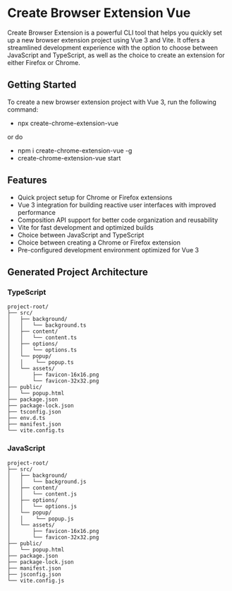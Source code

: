 # Create Browser Extension Vue

Create Browser Extension is a powerful CLI tool that helps you quickly set up a new browser extension project using Vue 3 and Vite. It offers a streamlined development experience with the option to choose between JavaScript and TypeScript, as well as the choice to create an extension for either Firefox or Chrome.


## Getting Started

To create a new browser extension project with Vue 3, run the following command:

- npx create-chrome-extension-vue
 
or do

- npm i create-chrome-extension-vue -g
- create-chrome-extension-vue start
 


## Features

- Quick project setup for Chrome or Firefox extensions
- Vue 3 integration for building reactive user interfaces with improved performance
- Composition API support for better code organization and reusability
- Vite for fast development and optimized builds
- Choice between JavaScript and TypeScript
- Choice between creating a Chrome or Firefox extension
- Pre-configured development environment optimized for Vue 3



## Generated Project Architecture
### TypeScript

```
project-root/
├── src/
│   ├── background/
│   │   └── background.ts
│   ├── content/
│   │   └── content.ts
│   ├── options/
│   │   └── options.ts
│   └── popup/
│   │    └── popup.ts
│   └── assets/
│       ├── favicon-16x16.png
│       └── favicon-32x32.png
├── public/
│   └── popup.html
├── package.json
├── package-lock.json
├── tsconfig.json
├── env.d.ts
├── manifest.json
└── vite.config.ts
```

### JavaScript

```
project-root/
├── src/
│   ├── background/
│   │   └── background.js
│   ├── content/
│   │   └── content.js
│   ├── options/
│   │   └── options.js
│   └── popup/
│   │    └── popup.js
│   └── assets/
│       ├── favicon-16x16.png
│       └── favicon-32x32.png
├── public/
│   └── popup.html
├── package.json
├── package-lock.json
├── manifest.json
├── jsconfig.json
└── vite.config.js
```
 

